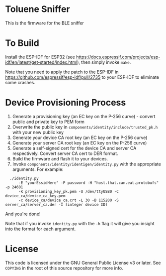 # Toluene Sniffer

This is the firmware for the BLE sniffer

# To Build

Install the ESP-IDF for ESP32 (see https://docs.espressif.com/projects/esp-idf/en/latest/get-started/index.html), then simply invoke `make`.

Note that you need to apply the patch to the ESP-IDF in https://github.com/espressif/esp-idf/pull/2735 to your ESP-IDF to eliminate some crashes.

# Device Provisioning Process

1. Generate a provisioning key (an EC key on the P-256 curve) - convert public and private key to PEM form
2. Overwrite the public key in `components/identity/include/trusted_pk.h` with your new public key
3. Generate your device CA root key (an EC key on the P-256 curve)
4. Generate your server CA root key (an EC key on the P-256 curve)
5. Generate a self-signed cert for the device CA and server CA respectively. Convert server CA cert to DER format.
6. Build the firmware and flash it to your devices.
7. Invoke `components/identity/identigen/identity.py` with the appropriate arguments. For example:
```
  ./identity.py 
      -E "yourEssidHere" -P password -H "host.that.can.eat.protobufs" -p 24601
      -K provisioning_key_pk.pem -U /dev/ttyUSB0 -C device_ca/device_ca_key.pem 
      -c device_ca/device_ca.crt -L 30 -B 115200 -S server_ca/server_ca.der -I [integer device ID]
```
And you're done!

Note that if you invoke `identity.py` with the `-h` flag it will give you insight into the format for each argument.

# License

This code is licensed under the GNU General Public License v3 or later. See `COPYING` in the root of this source repository for more info.
